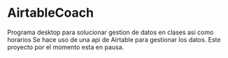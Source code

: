 # AirtableCoach
Programa desktop para solucionar gestion de datos en clases asi como horarios
Se hace uso de una api de Airtable para gestionar los datos.
Este proyecto por el momento esta en pausa.
